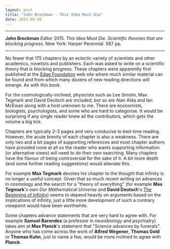```yaml
---
layout: post
title: "John Brockman - This Idea Must Die"
date: 2015-09-30
---
```


***
<b>John Brockman</b> _Editor_ 2015. _This Idea Must Die. Scientific theories that are blocking progress_. New York: Harper Perennial. 567 pp.

***

No fewer that 175 chapters by an eclectic variety of scientists and other academics, novelists and publishers. Each was asked to write on a scientific theory that is blocking progress.  These chapters were apparently first published at the <a href="http://edge.org/"> Edge Foundation</a> web site where much similar material can be found and from which many dozens of new reading directions will emerge.  As with this book.

For the cosmologically-inclined, physicists such as Lee Smolin, Max Tegmark and David Deutsch are included, but so are Alan Alda and Ian McEwan along with a host unknown to me.  There are economists, biologists, psychologists, and some who are hard to categorise.  It would be surprising if any single reader knew all the contributors, which gets the volume a big tick.

Chapters are typically 2-3 pages and very conducive to bed-time reading. However, the acute brevity of each chapter is also a weakness.  There are only two and a bit pages of supporting references and most chapter authors have provided none at all so the reader who wants supporting information (or alternative views) will need to do their own searching.  Many chapters have the flavour of being controversial for the sake of it.  A bit more depth (and some further reading suggestions) would alleviate this.  

For example <b>Max Tegmark</b> devotes his chapter to the thought that infinity is no longer a useful concept. Given that so much recent writing on advances in cosmology and the search for a "theory of everything" (for example <b>Max Tegmark</b>'s own _Our Mathematical Universe_ and <b>David Deutsch</b>'s <a href= "https://timeteam.github.io/blog/2015/11/01/The-Beginning-of-Infinity/"> The Beginning of Infinity</a>) seems to depend heavily on arguments based on the implications of infinity, just a little more development of such a contrary viewpoint would have been worthwhile.  

Some chapters advance statements that are very hard to agree with.  For example <b>Samuel Barondes</b> (a professor in neurobiology and psychiatry) takes aim at **Max Planck**'s statement that "Science advances by funerals".  Anyone who has come across the work of <b>Alfred Wegener</b>, **Thomas Gold** or **Thomas Kuhn**, just to name a few, would be more inclined to agree with **Planck**.   


